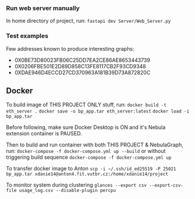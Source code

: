 ### Run web server manually
In home directory of project, run:
`fastapi dev Server/Web_Server.py`

### Test examples
Few addresses known to produce interesting graphs:
- 0X0BE73D80023FB06C25DD7EA2CE86AE8653443739
- 0X0206FBE501E2D89D858C13FE8117CB2F93CD9348
- 0XDAE946D4ECCD27CD370963A181B39D73A872820C

## Docker
To build image of THIS PROJECT ONLY stuff, run:
`docker build -t eth_server .`
`docker save -o bp_app.tar eth_server:latest`
`docker load -i bp_app.tar`

Before following, make sure Docker Desktop is ON and it's Nebula extension container is PAUSED.

Then to build and run container with both THIS PROJECT & NebulaGraph, run:
`docker-compose -f docker-compose.yml up --build`
or without triggering build sequence
`docker-compose -f docker-compose.yml up`

To transfer docker image to Anton
`scp -i ~/.ssh/id_ed25519 -P 25021 bp_app.tar xdanie14@anton4.fit.vutbr.cz:/home/xdanie14/project`

To monitor system during clustering
`glances --export csv --export-csv-file usage_log.csv --disable-plugin percpu`
